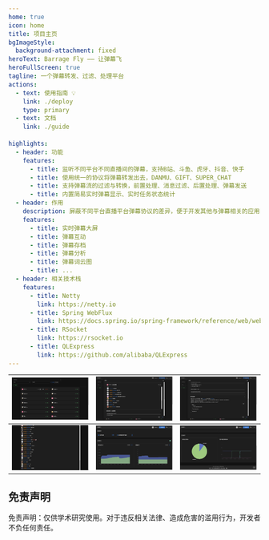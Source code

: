 ```yaml
---
home: true
icon: home
title: 项目主页
bgImageStyle:
  background-attachment: fixed
heroText: Barrage Fly —— 让弹幕飞
heroFullScreen: true
tagline: 一个弹幕转发、过滤、处理平台
actions:
  - text: 使用指南 💡
    link: ./deploy
    type: primary
  - text: 文档
    link: ./guide

highlights:
  - header: 功能
    features:
      - title: 监听不同平台不同直播间的弹幕，支持B站、斗鱼、虎牙、抖音、快手
      - title: 使用统一的协议将弹幕转发出去，DANMU、GIFT、SUPER_CHAT
      - title: 支持弹幕流的过滤与转换，前置处理、消息过滤、后置处理、弹幕发送
      - title: 内置简易实时弹幕显示、实时任务状态统计
  - header: 作用
    description: 屏蔽不同平台直播平台弹幕协议的差异，便于开发其他与弹幕相关的应用
    features:
      - title: 实时弹幕大屏
      - title: 弹幕互动
      - title: 弹幕存档
      - title: 弹幕分析
      - title: 弹幕词云图
      - title: ...
  - header: 相关技术栈
    features:
      - title: Netty
        link: https://netty.io
      - title: Spring WebFlux
        link: https://docs.spring.io/spring-framework/reference/web/webflux.html
      - title: RSocket
        link: https://rsocket.io
      - title: QLExpress
        link: https://github.com/alibaba/QLExpress
---
```


| <img src="/assets/image/task.png" width="400"/>              | <img src="/assets/image/task-detail-1.png" width="400"/> | <img src="/assets/image/task-detail-2.png" width="400"/> |
|--------------------------------------------------------------|----------------------------------------------------------|----------------------------------------------------------|
| <img src="/assets/image/real-time-barrage.png" width="400"/> | <img src="/assets/image/stats-1.png" width="400"/>       | <img src="/assets/image/stats-2.png" width="400"/>       |

## 免责声明

免责声明：仅供学术研究使用。对于违反相关法律、造成危害的滥用行为，开发者不负任何责任。
